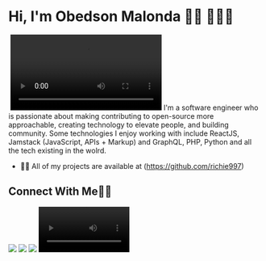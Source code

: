 # Hi, I'm Obedson Malonda 👋🏾 👩🏾‍💻

<img src="https://www.google.com/url?sa=i&url=https%3A%2F%2Fwww.onlinelabels.com%2Farticles%2Fbest-label-design-printing-software-platforms&psig=AOvVaw3TidHYgW04Y3grz0lQp2cx&ust=1679581427957000&source=images&cd=vfe&ved=0CBAQjRxqFwoTCOCvj8fe7_0CFQAAAAAdAAAAABAE" alt="">
<video src="Knight - 31210.mp4"></video/>
I'm a software engineer who is passionate about making contributing to open-source more approachable, creating technology to elevate people, and building community. Some technologies I enjoy working with include ReactJS, Jamstack (JavaScript, APIs + Markup) and GraphQL, PHP, Python and all the tech existing in the wolrd.

- 👨‍💻 All of my projects are available at (https://github.com/richie997)


## Connect With Me👋🏼

<p align="left">  
<a href="https://bit.ly/3XpJmeV" target="blank"><img src="https://img.icons8.com/color/35/000000/twitter--v2.png"/></a>
<a href="http://bit.ly/3CKFwVf" target="blank"><img src="https://img.icons8.com/color/35/000000/linkedin.png"/></a>
<a href="http://bit.ly/3ixS3EJ" target="blank"><img src="https://img.icons8.com/color/35/000000/youtube-play.png"/></a>
<video src='Knight - 31210.mp4' width=180/>









